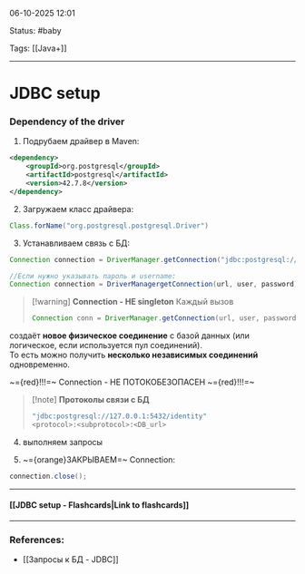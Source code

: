 
06-10-2025 12:01

Status: #baby

Tags: [[Java+]]

---
# JDBC setup

### Dependency of the driver

1. Подрубаем драйвер в Maven:
```xml
<dependency>
    <groupId>org.postgresql</groupId>
    <artifactId>postgresql</artifactId>
    <version>42.7.8</version>
</dependency>
```

2. Загружаем класс драйвера:

```java
Class.forName("org.postgresql.postgresql.Driver")
```

3. Устанавливаем связь с БД:
```java
Connection connection = DriverManager.getConnection("jdbc:postgresql://127.0.0.1:5432/identity"); //your DB url

//Если нужно указывать пароль и username:
Connection connection = DriverManagergetConnection(url, user, password)
```

> [!warning] **Connection - НЕ singleton**
>Каждый вызов 
>```java
> Connection conn = DriverManager.getConnection(url, user, password);
>```
создаёт **новое физическое соединение** с базой данных (или логическое, если используется пул соединений).  
То есть можно получить **несколько независимых соединений** одновременно.


~={red}!!!=~ Connection - НЕ ПОТОКОБЕЗОПАСЕН ~={red}!!!=~


> [!note] **Протоколы связи с БД**
>```java
>"jdbc:postgresql://127.0.0.1:5432/identity"
> <protocol>:<subprotocol>:<DB_url>
>```


4. выполняем запросы

5. ~={orange}ЗАКРЫВАЕМ=~ Connection:
```java
connection.close();
```

----
#### [[JDBC setup - Flashcards|Link to flashcards]]



---
### References:

- [[Запросы к БД - JDBC]]
